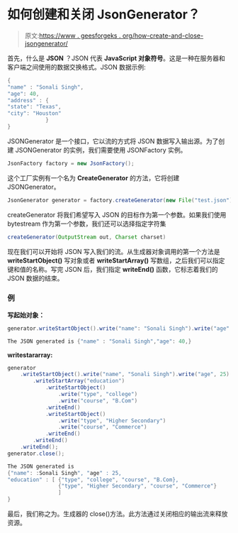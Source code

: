 # 如何创建和关闭 JsonGenerator？

> 原文:[https://www . geesforgeks . org/how-create-and-close-jsongenerator/](https://www.geeksforgeeks.org/how-to-create-and-close-jsongenerator/)

首先，什么是 **JSON** ？JSON 代表 **JavaScript 对象符号**。这是一种在服务器和客户端之间使用的数据交换格式。JSON 数据示例:

```java
{
"name" : "Sonali Singh",
"age": 40,
"address" : {
"state": "Texas",
"city": "Houston"
            }
}
```

JSONGenerator 是一个接口，它以流的方式将 JSON 数据写入输出源。为了创建 JSONGenerator 的实例，我们需要使用 JSONFactory 实例。

```java
JsonFactory factory = new JsonFactory();
```

这个工厂实例有一个名为 **CreateGenerator** 的方法，它将创建 JSONGenerator。

```java
JsonGenerator generator = factory.createGenerator(new File("test.json"));
```

createGenerator 将我们希望写入 JSON 的目标作为第一个参数。如果我们使用 bytestream 作为第一个参数，我们还可以选择指定字符集

```java
createGenerator(OutputStream out, Charset charset)
```

现在我们可以开始将 JSON 写入我们的流。从生成器对象调用的第一个方法是 **writeStartObject()** 写对象或者 **writeStartArray()** 写数组，之后我们可以指定键和值的名称。写完 JSON 后，我们指定 **writeEnd()** 函数，它标志着我们的 JSON 数据的结束。

### **例**

**写起始对象：**

```java
generator.writeStartObject().write("name": "Sonali Singh").write("age":40).writeEnd().close()
```

```java
The JSON generated is {"name" : "Sonali Singh","age": 40,}
```

**writestararray:**

```java
generator
    .writeStartObject().write("name", "Sonali Singh").write("age", 25)
        .writeStartArray("education")
            .writeStartObject()
                .write("type", "college")
                .write("course", "B.Com")
            .writeEnd()
            .writeStartObject()
                .write("type", "Higher Secondary")
                .write("course", "Commerce")
            .writeEnd()
        .writeEnd()
    .writeEnd();
generator.close();
```

```java
The JSON generated is 
{"name": :Sonali Singh", "age" : 25,
"education" : [ {"type", "college", "course", "B.Com},
                {"type", "Higher Secondary", "course", "Commerce"}
                ]
}
```

最后，我们称之为。生成器的 close()方法。此方法通过关闭相应的输出流来释放资源。